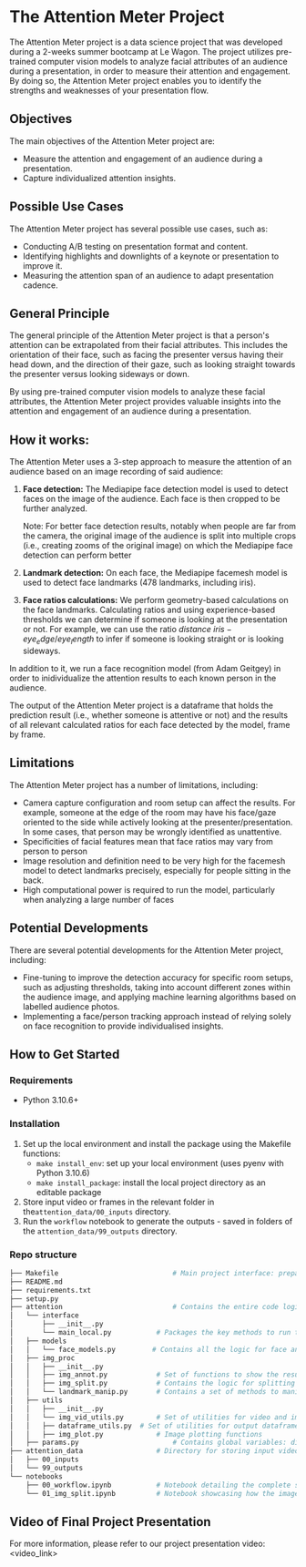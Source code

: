 # The Attention Meter Project

The Attention Meter project is a data science project that was developed during a 2-weeks summer bootcamp at Le Wagon. The project utilizes pre-trained computer vision models to analyze facial attributes of an audience during a presentation, in order to measure their attention and engagement. By doing so, the Attention Meter project enables you to identify the strengths and weaknesses of your presentation flow.



## Objectives

The main objectives of the Attention Meter project are:

- Measure the attention and engagement of an audience during a presentation.
- Capture individualized attention insights.



## Possible Use Cases

The Attention Meter project has several possible use cases, such as:

- Conducting A/B testing on presentation format and content.
- Identifying highlights and downlights of a keynote or presentation to improve it.
- Measuring the attention span of an audience to adapt presentation cadence.



## General Principle

The general principle of the Attention Meter project is that a person's attention can be extrapolated from their facial attributes. This includes the orientation of their face, such as facing the presenter versus having their head down, and the direction of their gaze, such as looking straight towards the presenter versus looking sideways or down.

By using pre-trained computer vision models to analyze these facial attributes, the Attention Meter project provides valuable insights into the attention and engagement of an audience during a presentation.



## How it works:

The Attention Meter uses a 3-step approach to measure the attention of an audience based on an  image recording of said audience:

1. **Face detection:** The Mediapipe face detection model is used to detect faces on the image of the audience. Each face is then cropped to be further analyzed.

   Note: For better face detection results, notably when people are far from the camera, the original image of the audience is split into multiple crops (i.e., creating zooms of the original image) on which the Mediapipe face detection can perform better

2. **Landmark detection:** On each face, the Mediapipe facemesh model is used to detect face landmarks (478 landmarks, including iris).

3. **Face ratios calculations:** We perform geometry-based calculations on the face landmarks. Calculating ratios and using experience-based thresholds we can determine if someone is looking at the presentation or not. For example, we can use the ratio $distance\ iris-eye_edge / eye_length$ to infer if someone is looking straight or is looking sideways.

In addition to it, we run a face recognition model (from Adam Geitgey) in order to inidividualize the attention results to each known person in the audience.

The output of the Attention Meter project is a dataframe that holds the prediction result (i.e., whether someone is attentive or not) and the results of all relevant calculated ratios for each face detected by the model, frame by frame.



## Limitations

The Attention Meter project has a number of limitations, including:

- Camera capture configuration and room setup can affect the results. For example, someone at the edge of the room may have his face/gaze oriented to the side while actively looking at the presenter/presentation. In some cases, that person may be wrongly identified as unattentive.
- Specificities of facial features mean that face ratios may vary from person to person
- Image resolution and definition need to be very high for the facemesh model to detect landmarks precisely, especially for people sitting in the back.
- High computational power is required to run the model, particularly when analyzing a large number of faces



## Potential Developments

There are several potential developments for the Attention Meter project, including:

- Fine-tuning to improve the detection accuracy for specific room setups, such as adjusting thresholds, taking into account different zones within the audience image, and applying machine learning algorithms based on labelled audience photos.
- Implementing a face/person tracking approach instead of relying solely on face recognition to provide individualised insights.



## How to Get Started

### Requirements

- Python 3.10.6+

### Installation

1. Set up the local environment and install the package using the Makefile functions:
   - `make install_env`: set up your local environment (uses pyenv with Python 3.10.6)
   - `make install_package`: install the local project directory as an editable package
2. Store input video or frames in the relevant folder in the`attention_data/00_inputs` directory.
3. Run the `workflow` notebook to generate the outputs - saved in folders of the `attention_data/99_outputs` directory.

### Repo structure

```bash
├── Makefile							# Main project interface: prepare the environment, manage data sources and run the complete workflow
├── README.md
├── requirements.txt
├── setup.py
├── attention							# Contains the entire code logic for this package
│   └── interface
│       ├── __init__.py
│       └── main_local.py			# Packages the key methods to run the overall workflow: from video to frame encoding to generating the outputs
│   ├── models
│   │   └── face_models.py  	   # Contains all the logic for face and landmarks detection as well as resulting attention measurement; also contains the methods enabling face recognition
│   ├── img_proc
│   │   ├── __init__.py
│   │   ├── img_annot.py			# Set of functions to show the results of each image processing step directly on the image (for checking the outputs and finetuning the models)
│   │   ├── img_split.py			# Contains the logic for splitting an image into multiple crops and remerging crops together
│   │   └── landmark_manip.py		# Contains a set of methods to manipulate landmarks coordinates
│   ├── utils
│   │   ├── __init__.py
│   │   └── img_vid_utils.py		# Set of utilities for video and image manipulation
│   │   ├── dataframe_utils.py	# Set of utilities for output dataframe processing
│   │   ├── img_plot.py				# Image plotting functions
│   ├── params.py						# Contains global variables: directory path logic, Mediapipe face_mesh landmarks indices, image split parameters, output dataframe skeleton
├── attention_data					# Directory for storing input video/frames and software outputs
│   ├── 00_inputs
│   └── 99_outputs
└── notebooks
    ├── 00_workflow.ipynb			# Notebook detailing the complete software workflow
    └── 01_img_split.ipynb			# Notebook showcasing how the image split feature works
```



## Video of Final Project Presentation

For more information, please refer to our project presentation video: <video_link>
